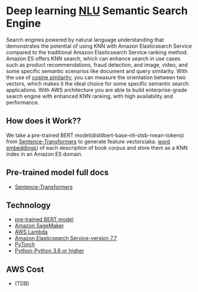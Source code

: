 # Deep learning [NLU](https://en.wikipedia.org/wiki/Natural-language_understanding) Semantic Search Engine
Search engines powered by natural language understanding that demonstrates the potential of using KNN with Amazon Elasticsearch Service compared to the traditional  Amazon Elasticsearch Service ranking method. Amazon ES offers KNN search, which can enhance search in use cases such as product recommendations, fraud detection, and image, video, and some specific semantic scenarios like document and query similarity. With the use of [cosine similarity](https://en.wikipedia.org/wiki/Cosine_similarity), you can measure the orientation between two vectors, which makes it the ideal choice for some specific semantic search applications. With AWS architecture you are able to build enterprise-grade search engine with enhanced KNN ranking, with high availability and performance.

## How does it Work??
We take a pre-trained BERT model(distilbert-base-nli-stsb-mean-tokens) from [Sentence-Transformers](https://github.com/UKPLab/sentence-transformers) to generate feature vectors(aka. [word embeddings](https://en.wikipedia.org/wiki/Word_embedding)) of each description of book corpus and store them as a KNN index in an Amazon ES domain.

## Pre-trained model full docs
- [Sentence-Transformers](https://www.sbert.net/)

## Technology
- [pre-trained BERT model](https://www.sbert.net/docs/pretrained_models.html#choosing-the-right-model)
- [Amazon SageMaker](https://aws.amazon.com/sagemaker/)
- [AWS Lambda](https://aws.amazon.com/lambda/)
- [Amazon Elasticsearch Service-version 7.7](https://aws.amazon.com/elasticsearch-service/)
- [PyTorch](https://pytorch.org/get-started/locally/)
- [Python-Python 3.6 or higher](https://www.python.org/)

## AWS Cost
- (TDB)
